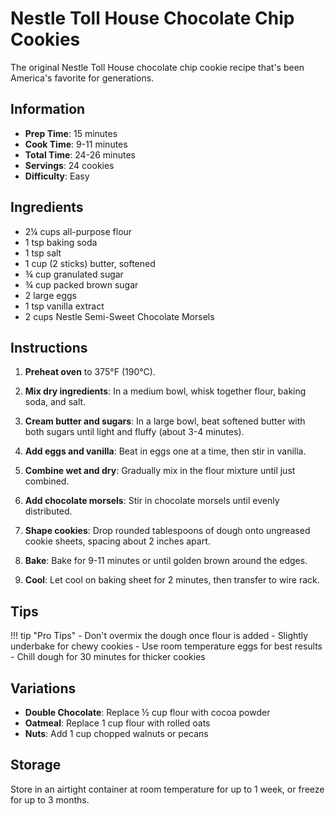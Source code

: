 # Nestle Toll House Chocolate Chip Cookies

The original Nestle Toll House chocolate chip cookie recipe that's been America's favorite for generations.

## Information

- **Prep Time**: 15 minutes
- **Cook Time**: 9-11 minutes
- **Total Time**: 24-26 minutes
- **Servings**: 24 cookies
- **Difficulty**: Easy

## Ingredients

- 2¼ cups all-purpose flour
- 1 tsp baking soda
- 1 tsp salt
- 1 cup (2 sticks) butter, softened
- ¾ cup granulated sugar
- ¾ cup packed brown sugar
- 2 large eggs
- 1 tsp vanilla extract
- 2 cups Nestle Semi-Sweet Chocolate Morsels

## Instructions

1. **Preheat oven** to 375°F (190°C).

2. **Mix dry ingredients**: In a medium bowl, whisk together flour, baking soda, and salt.

3. **Cream butter and sugars**: In a large bowl, beat softened butter with both sugars until light and fluffy (about 3-4 minutes).

4. **Add eggs and vanilla**: Beat in eggs one at a time, then stir in vanilla.

5. **Combine wet and dry**: Gradually mix in the flour mixture until just combined.

6. **Add chocolate morsels**: Stir in chocolate morsels until evenly distributed.

7. **Shape cookies**: Drop rounded tablespoons of dough onto ungreased cookie sheets, spacing about 2 inches apart.

8. **Bake**: Bake for 9-11 minutes or until golden brown around the edges.

9. **Cool**: Let cool on baking sheet for 2 minutes, then transfer to wire rack.

## Tips

!!! tip "Pro Tips"
    - Don't overmix the dough once flour is added
    - Slightly underbake for chewy cookies
    - Use room temperature eggs for best results
    - Chill dough for 30 minutes for thicker cookies

## Variations

- **Double Chocolate**: Replace ½ cup flour with cocoa powder
- **Oatmeal**: Replace 1 cup flour with rolled oats
- **Nuts**: Add 1 cup chopped walnuts or pecans

## Storage

Store in an airtight container at room temperature for up to 1 week, or freeze for up to 3 months.